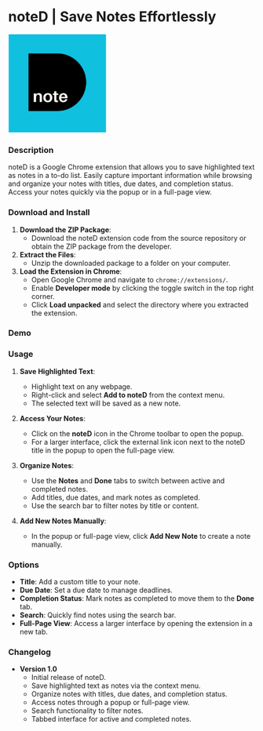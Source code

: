# noteD | Save Notes Effortlessly

<img src="icons/logo.png" width="200" alt="noteD">

### Description

noteD is a Google Chrome extension that allows you to save highlighted text as notes in a to-do list. Easily capture important information while browsing and organize your notes with titles, due dates, and completion status. Access your notes quickly via the popup or in a full-page view.

### Download and Install

1. **Download the ZIP Package**:
   - Download the noteD extension code from the source repository or obtain the ZIP package from the developer.
2. **Extract the Files**:
   - Unzip the downloaded package to a folder on your computer.
3. **Load the Extension in Chrome**:
   - Open Google Chrome and navigate to `chrome://extensions/`.
   - Enable **Developer mode** by clicking the toggle switch in the top right corner.
   - Click **Load unpacked** and select the directory where you extracted the extension.

### Demo



### Usage

1. **Save Highlighted Text**:
   - Highlight text on any webpage.
   - Right-click and select **Add to noteD** from the context menu.
   - The selected text will be saved as a new note.

2. **Access Your Notes**:
   - Click on the **noteD** icon in the Chrome toolbar to open the popup.
   - For a larger interface, click the external link icon next to the noteD title in the popup to open the full-page view.

3. **Organize Notes**:
   - Use the **Notes** and **Done** tabs to switch between active and completed notes.
   - Add titles, due dates, and mark notes as completed.
   - Use the search bar to filter notes by title or content.

4. **Add New Notes Manually**:
   - In the popup or full-page view, click **Add New Note** to create a note manually.

### Options

- **Title**: Add a custom title to your note.
- **Due Date**: Set a due date to manage deadlines.
- **Completion Status**: Mark notes as completed to move them to the **Done** tab.
- **Search**: Quickly find notes using the search bar.
- **Full-Page View**: Access a larger interface by opening the extension in a new tab.

### Changelog

* **Version 1.0**
  * Initial release of noteD.
  * Save highlighted text as notes via the context menu.
  * Organize notes with titles, due dates, and completion status.
  * Access notes through a popup or full-page view.
  * Search functionality to filter notes.
  * Tabbed interface for active and completed notes.
